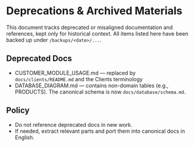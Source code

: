 # Deprecations & Archived Materials

This document tracks deprecated or misaligned documentation and references, kept only for historical context. All items listed here have been backed up under `/backups/<date>/...`.

## Deprecated Docs
- CUSTOMER_MODULE_USAGE.md — replaced by `docs/clients/README.md` and the Clients terminology
- DATABASE_DIAGRAM.md — contains non-domain tables (e.g., PRODUCTS). The canonical schema is now `docs/database/schema.md`.

## Policy
- Do not reference deprecated docs in new work.
- If needed, extract relevant parts and port them into canonical docs in English.